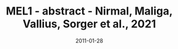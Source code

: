 ---
title: MEL1 - abstract - Nirmal, Maliga, Vallius, Sorger et al., 2021
image: https://labsyspharm.github.io/HTA-MELATLAS-1/images/thumbnail-MEL1-abstract.jpg
date: '2011-01-28'
minerva_link: https://labsyspharm.github.io/HTA-MELATLAS-1/stories/MEL1-abstract.html
info_link: null
show_page_link: false
---